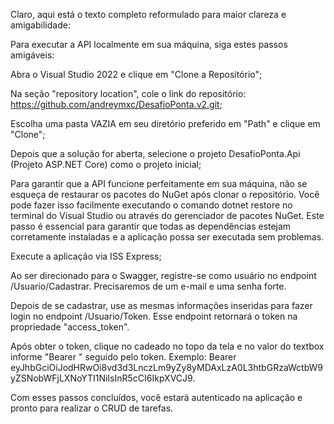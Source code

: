 
Claro, aqui está o texto completo reformulado para maior clareza e amigabilidade:

Para executar a API localmente em sua máquina, siga estes passos amigáveis:

Abra o Visual Studio 2022 e clique em "Clone a Repositório";

Na seção "repository location", cole o link do repositório: https://github.com/andreymxc/DesafioPonta.v2.git;

Escolha uma pasta VAZIA em seu diretório preferido em "Path" e clique em "Clone";

Depois que a solução for aberta, selecione o projeto DesafioPonta.Api (Projeto ASP.NET Core) como o projeto inicial;

Para garantir que a API funcione perfeitamente em sua máquina, não se esqueça de restaurar os pacotes do NuGet após clonar o repositório. Você pode fazer isso facilmente executando o comando dotnet restore no terminal do Visual Studio ou através do gerenciador de pacotes NuGet. Este passo é essencial para garantir que todas as dependências estejam corretamente instaladas e a aplicação possa ser executada sem problemas.

Execute a aplicação via ISS Express;

Ao ser direcionado para o Swagger, registre-se como usuário no endpoint /Usuario/Cadastrar. Precisaremos de um e-mail e uma senha forte.

Depois de se cadastrar, use as mesmas informações inseridas para fazer login no endpoint /Usuario/Token. Esse endpoint retornará o token na propriedade "access_token".

Após obter o token, clique no cadeado no topo da tela e no valor do textbox informe "Bearer " seguido pelo token. Exemplo: Bearer eyJhbGciOiJodHRwOi8vd3d3LnczLm9yZy8yMDAxLzA0L3htbGRzaWctbW9yZSNobWFjLXNoYTI1NiIsInR5cCI6IkpXVCJ9.

Com esses passos concluídos, você estará autenticado na aplicação e pronto para realizar o CRUD de tarefas.
